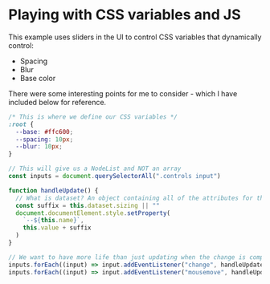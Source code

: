 # Playing with CSS variables and JS

This example uses sliders in the UI to control CSS variables that dynamically control:

- Spacing
- Blur
- Base color

There were some interesting points for me to consider - which I have included below for reference.

```css
/* This is where we define our CSS variables */
:root {
  --base: #ffc600;
  --spacing: 10px;
  --blur: 10px;
}
```

```js
// This will give us a NodeList and NOT an array
const inputs = document.querySelectorAll(".controls input")

function handleUpdate() {
  // What is dataset? An object containing all of the attributes for that element
  const suffix = this.dataset.sizing || ""
  document.documentElement.style.setProperty(
    `--${this.name}`,
    this.value + suffix
  )
}

// We want to have more life than just updating when the change is complete. Let's add event handlers for moving and dragging the mouse
inputs.forEach((input) => input.addEventListener("change", handleUpdate))
inputs.forEach((input) => input.addEventListener("mousemove", handleUpdate))
```
